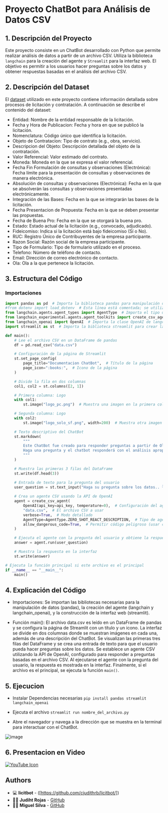 # Proyecto ChatBot para Análisis de Datos CSV

## 1. Descripción del Proyecto

Este proyecto consiste en un ChatBot desarrollado con Python que permite realizar análisis de datos a partir de un archivo CSV. Utiliza la biblioteca `langchain` para la creación del agente y `Streamlit` para la interfaz web. El objetivo es permitir a los usuarios hacer preguntas sobre los datos y obtener respuestas basadas en el análisis del archivo CSV.

## 2. Descripción del Dataset
El [dataset](https://github.com/cjudithrb/licitbot/blob/main/DataSet/) utilizado en este proyecto contiene información detallada sobre procesos de licitación y contratación. A continuación se describe el contenido del dataset:

- Entidad: Nombre de la entidad responsable de la licitación.
- Fecha y Hora de Publicacion: Fecha y hora en que se publicó la licitación.
- Nomenclatura: Código único que identifica la licitación.
- Objeto de Contratacion: Tipo de contrato (e.g., obra, servicio).
- Descripcion del Objeto: Descripción detallada del objeto de la contratación.
- Valor Referencial: Valor estimado del contrato.
- Moneda: Moneda en la que se expresa el valor referencial.
- Fecha Fin Formulación de consultas y observaciones (Electrónica): Fecha límite para la presentación de consultas y observaciones de manera electrónica.
- Absolución de consultas y observaciones (Electrónica): Fecha en la que se absolverán las consultas y observaciones presentadas electrónicamente.
- Integración de las Bases: Fecha en la que se integrarán las bases de la licitación.
- Fecha Presentacion de Propuesta: Fecha en la que se deben presentar las propuestas.
- Fecha de Buena Pro: Fecha en la que se otorgará la buena pro.
- Estado: Estado actual de la licitación (e.g., convocado, adjudicado).
- Fideicomiso: Indica si la licitación está bajo fideicomiso (Sí o No).
- RUC: Registro Único de Contribuyentes de la empresa participante.
- Razon Social: Razón social de la empresa participante.
- Tipo de Formulario: Tipo de formulario utilizado en el proceso.
- Telefono: Número de teléfono de contacto.
- Email: Dirección de correo electrónico de contacto.
- Ola: Ola a la que pertenece la licitación.


## 3. Estructura del Código

### Importaciones

```python
import pandas as pd  # Importa la biblioteca pandas para manipulación de datos
#from dotenv import load_dotenv  # Esta línea está comentada; se utilizaría para cargar variables de entorno
from langchain.agents.agent_types import AgentType  # Importa el tipo de agente de langchain
from langchain_experimental.agents.agent_toolkits import create_csv_agent  # Importa la función para crear un agente CSV
from langchain_openai import OpenAI  # Importa la clase OpenAI de langchain
import streamlit as st  # Importa la biblioteca streamlit para crear la interfaz web
```

```python
def main():
    # Lee el archivo CSV en un DataFrame de pandas
    df = pd.read_csv("data.csv")

    # Configuración de la página de Streamlit
    st.set_page_config(
        page_title="Documentacion ChatBot",  # Título de la página
        page_icon=":books:",  # Icono de la página
    )

    # Divide la fila en dos columnas
    col1, col2 = st.columns([2, 1])

    # Primera columna: Logo
    with col1:
        st.image("logo_pc.png")  # Muestra una imagen en la primera columna

    # Segunda columna: Logo
    with col2:
        st.image("logo_solo_sf.png", width=200)  # Muestra otra imagen en la segunda columna con un ancho de 200

    # Texto descriptivo del ChatBot
    st.markdown(
        """
        Este ChatBot fue creado para responder preguntas a partir de Olas de Licitaciones. 
        Haga una pregunta y el chatbot responderá con el análisis apropiado.
        """
    )

    # Muestra las primeras 3 filas del DataFrame
    st.write(df.head(3))

    # Entrada de texto para la pregunta del usuario
    user_question = st.text_input("Haga su pregunta sobre los datos.. 👇", key="user_question", max_chars=100, help="Escribe tu pregunta aquí")
    
    # Crea un agente CSV usando la API de OpenAI
    agent = create_csv_agent(
        OpenAI(api_key=api_key, temperature=0),  # Configuración del agente OpenAI con clave API y temperatura
        "data.csv",  # El archivo CSV a usar
        verbose=True,  # Modo detallado
        AgentType=AgentType.ZERO_SHOT_REACT_DESCRIPTION,  # Tipo de agente
        allow_dangerous_code=True,  # Permitir código peligroso (usar con precaución)
    )

    # Ejecuta el agente con la pregunta del usuario y obtiene la respuesta
    answer = agent.run(user_question)

    # Muestra la respuesta en la interfaz
    st.write(answer)

# Ejecuta la función principal si este archivo es el principal
if __name__ == "__main__":
    main()
```
## 4. Explicación del Código
- Importaciones: Se importan las bibliotecas necesarias para la manipulación de datos (pandas), la creación del agente (langchain y langchain_openai), y la construcción de la interfaz web (streamlit).

- Función main(): El archivo data.csv es leído en un DataFrame de pandas y se configura la página de Streamlit con un título y un icono. La interfaz se divide en dos columnas donde se muestran imágenes en cada una, además de una descripción del ChatBot. Se visualizan las primeras tres filas del DataFrame y se crea una entrada de texto para que el usuario pueda hacer preguntas sobre los datos. Se establece un agente CSV utilizando la API de OpenAI, configurado para responder a preguntas basadas en el archivo CSV. Al ejecutarse el agente con la pregunta del usuario, la respuesta es mostrada en la interfaz. Finalmente, si el archivo es el principal, se ejecuta la función `main()`.

## 5. Ejecucion

- Instalar Dependencias necesarias
```pip install pandas streamlit langchain_openai```

- Ejecuta el archivo
``` streamlit run nombre_del_archivo.py ```

- Abre el navegador y navega a la dirección que se muestra en la terminal para interactuar con el ChatBot.

![image](https://github.com/user-attachments/assets/345800cb-a9ff-41cf-944d-458f3f98edb8)

## 6. Presentacion en Video
[![YouTube Icon](https://upload.wikimedia.org/wikipedia/commons/thumb/0/09/YouTube_full-color_icon_%282017%29.svg/120px-YouTube_full-color_icon_%282017%29.svg.png)](https://youtu.be/B5NBMAJEJeo "Ver Video")

## Authors
- :computer: **licitbot** - ([https://github.com/cjudithrb/licitbot/])
- :woman_technologist: **Judiht Rojas** - [GitHub](https://github.com/cjudithrb)
- :woman_technologist: **Miguel Silva** - [GitHub](https://github.com/mascfree)

